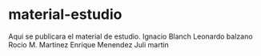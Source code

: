 # material-estudio
Aqui se publicara el material de estudio.
Ignacio Blanch
Leonardo balzano
Rocio M. Martinez
Enrique Menendez
Juli martin
